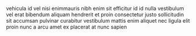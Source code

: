 vehicula id vel nisi enimmauris nibh enim sit efficitur id id nulla vestibulum
vel erat bibendum aliquam hendrerit et proin consectetur justo sollicitudin sit
accumsan pulvinar curabitur vestibulum mattis enim aliquet nec ligula elit
proin nunc a arcu amet ex placerat at nunc sapien